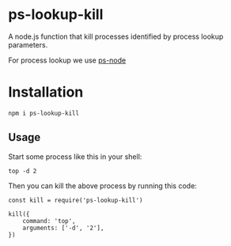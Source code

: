 # ps-lookup-kill

A node.js function that kill processes identified by process lookup parameters.

For process lookup we use [ps-node](https://www.npmjs.com/package/ps-node)

# Installation
```
npm i ps-lookup-kill
```

## Usage

Start some process like this in your shell:
```
top -d 2
```

Then you can kill the above process by running this code:

```
const kill = require('ps-lookup-kill')

kill({
    command: 'top',
    arguments: ['-d', '2'],
})
```

